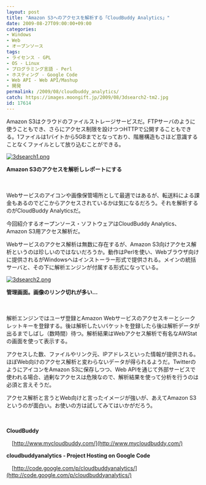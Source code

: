 ```yaml
---
layout: post
title: "Amazon S3へのアクセスを解析する「CloudBuddy Analytics」"
date: 2009-08-27T09:00:00+09:00
categories:
- Windows
- Web
- オープンソース
tags: 
- ライセンス - GPL
- OS - Linux
- プログラミング言語 - Perl
- ホスティング - Google Code
- Web API - Web API/Mashup
- 開発
permalink: /2009/08/cloudbuddy_analytics/
catch: https://images.moongift.jp/2009/08/3dsearch2-tm2.jpg
id: 17614
---
```

Amazon S3はクラウドのファイルストレージサービスだ。FTPサーバのように使うこともでき、さらにアクセス制限を設けつつHTTPで公開することもできる。1ファイルは1バイトから5GBまでとなっており、階層構造もさほど意識することなくファイルとして放り込むことができる。

  

[![3dsearch1.png](https://images.moongift.jp/2009/08/3dsearch1-tm2.jpg)](https://images.moongift.jp/2009/08/3dsearch12.png)  
  
**Amazon S3のアクセスを解析しレポートにする**

  

　

  

Webサービスのアイコンや画像保管場所として最適ではあるが、転送料による課金もあるのでどこからアクセスされているかは気になるだろう。それを解析するのがCloudBuddy Analyticsだ。

  

今回紹介するオープンソース・ソフトウェアはCloudBuddy Analytics、Amazon S3用アクセス解析だ。

  
  
<!--more-->

Webサービスのアクセス解析は無数に存在するが、Amazon S3向けアクセス解析というのは珍しいのではないだろうか。動作はPerlを使い、Webブラウザ向けに提供されるがWindowsへはインストーラー形式で提供される。メインの統括サーバと、その下に解析エンジンが付属する形式になっている。

  

[![3dsearch2.png](https://images.moongift.jp/2009/08/3dsearch2-tm2.jpg)](https://images.moongift.jp/2009/08/3dsearch22.png)  
  
**管理画面。画像のリンク切れが多い…**

  

　

  

解析エンジンではユーザ登録とAmazon Webサービスのアクセスキーとシークレットキーを登録する。後は解析したいバケットを登録したら後は解析データが出るまでしばし（数時間）待つ。解析結果はWebアクセス解析で有名なAWStatの画面を使って表示する。

  

アクセスした数、ファイルやリンク元、IPアドレスといった情報が提供される。ほぼWeb向けのアクセス解析と変わらないデータが得られるようだ。TwitterのようにアイコンをAmazon S3に保存しつつ、Web APIを通じて外部サービスで使われる場合、過剰なアクセスは危険なので、解析結果を使って分析を行うのは必須と言えそうだ。

  

アクセス解析と言うとWeb向けと言ったイメージが強いが、あえてAmazon S3というのが面白い。お使いの方は試してみてはいかがだろう。

  

　

  

**CloudBuddy**  
  
　[http://www.mycloudbuddy.com/](http://www.mycloudbuddy.com/)

  

**cloudbuddyanalytics - Project Hosting on Google Code**  
  
　[http://code.google.com/p/cloudbuddyanalytics/](http://code.google.com/p/cloudbuddyanalytics/)

  

